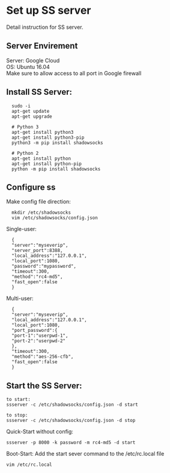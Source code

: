 # Set up SS server
Detail instruction for SS server.
## Server Envirement
Server: Google Cloud  
OS: Ubuntu 16.04  
Make sure to allow access to all port in Google firewall  
## Install SS Server:
```
  sudo -i
  apt-get update
  apt-get upgrade
  
  # Python 3
  apt-get install python3
  apt-get install python3-pip
  python3 -m pip install shadowsocks
  
  # Python 2
  apt-get install python
  apt-get install python-pip
  python -m pip install shadowsocks
```
## Configure ss
  Make config file direction:
```
  mkdir /etc/shadowsocks
  vim /etc/shadowsocks/config.json
```
  Single-user:
```
  {
  "server":"myseverip",  
  "server_port":8388,
  "local_address":"127.0.0.1",
  "local_port":1080,
  "password":"mypassword",
  "timeout":300,
  "method":"rc4-md5",
  "fast_open":false
  }
```
  Multi-user:
```
  {
  "server":"myseverip",
  "local_address":"127.0.0.1",
  "local_port":1080,
  "port_password":{
  "port-1":"userpwd-1",
  "port-2":"userpwd-2"
  },
  "timeout":300,
  "method":"aes-256-cfb",
  "fast_open":false
  }
```
## Start the SS Server:
```
to start:
ssserver -c /etc/shadowsocks/config.json -d start

to stop:
ssserver -c /etc/shadowsocks/config.json -d stop
```

Quick-Start without config:
```
ssserver -p 8000 -k password -m rc4-md5 -d start
```

Boot-Start:
Add the start sever command to the /etc/rc.local file
```	
vim /etc/rc.local
```
